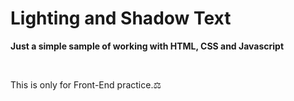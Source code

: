 # Lighting and Shadow Text

**Just a simple sample of working with HTML, CSS and Javascript** 

<br>

This is only for Front-End practice.⚖️